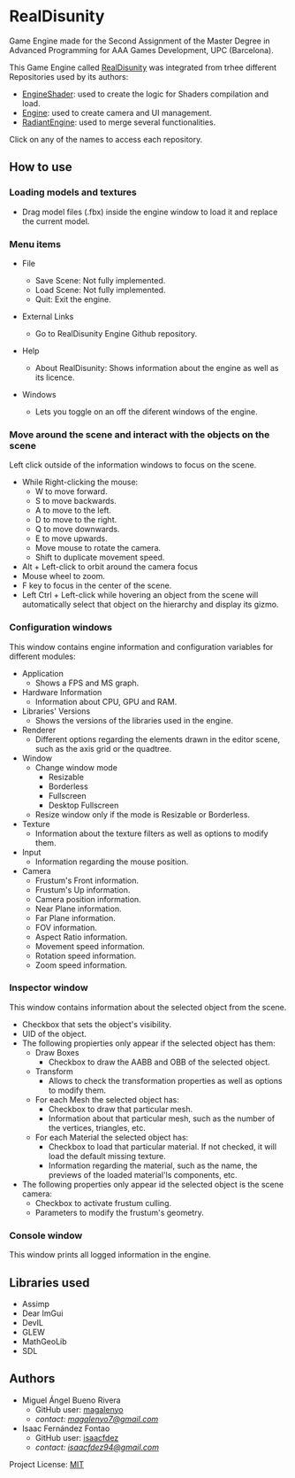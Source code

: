 
# RealDisunity
Game Engine made for the Second Assignment of the Master Degree in Advanced Programming for AAA Games Development, UPC (Barcelona).

This Game Engine called [RealDisunity](https://github.com/magalenyo/IsItRealEngine) was integrated from trhee different Repositories used by its authors:

- [EngineShader](https://github.com/magalenyo/EngineShader): used to create the logic for Shaders compilation and load.
- [Engine](https://github.com/magalenyo/Engine): used to create camera and UI management.
- [RadiantEngine](https://github.com/isaacfdez/RadiantEngine): used to merge several functionalities.

Click on any of the names to access each repository.
## How to use

### Loading models and textures

- Drag model files (.fbx) inside the engine window to load it and replace the current model.

### Menu items

- File
  - Save Scene: Not fully implemented.
  - Load Scene: Not fully implemented.
  - Quit: Exit the engine.

- External Links
  - Go to RealDisunity Engine Github repository.
 
- Help
  - About RealDisunity: Shows information about the engine as well as its licence.

- Windows
  - Lets you toggle on an off the diferent windows of the engine.
  
### Move around the scene and interact with the objects on the scene

Left click outside of the information windows to focus on the scene.

- While Right-clicking the mouse:
  - W to move forward.
  - S to move backwards.
  - A to move to the left.
  - D to move to the right.
  - Q to move downwards.
  - E to move upwards.
  - Move mouse to rotate the camera.
  - Shift to duplicate movement speed.
- Alt + Left-click to orbit around the camera focus
- Mouse wheel to zoom.
- F key to focus in the center of the scene.
- Left Ctrl + Left-click while hovering an object from the scene will automatically select that object on the hierarchy and display its gizmo.
  
### Configuration windows

This window contains engine information and configuration variables for different modules:

- Application
  - Shows a FPS and MS graph.
- Hardware Information
  - Information about CPU, GPU and RAM.
- Libraries' Versions
  - Shows the versions of the libraries used in the engine.
- Renderer
  - Different options regarding the elements drawn in the editor scene, such as the axis grid or the quadtree.
- Window
  - Change window mode
    - Resizable
    - Borderless
    - Fullscreen 
    - Desktop Fullscreen
  - Resize window only if the mode is Resizable or Borderless.
- Texture
  - Information about the texture filters as well as options to modify them.
- Input
  - Information regarding the mouse position.
- Camera
  - Frustum's Front information.
  - Frustum's Up information.
  - Camera position information.
  - Near Plane information.
  - Far Plane information.
  - FOV information.
  - Aspect Ratio information.
  - Movement speed information.
  - Rotation speed information.
  - Zoom speed information.

### Inspector window

This window contains information about the selected object from the scene.

- Checkbox that sets the object's visibility.
- UID of the object.
- The following propierties only appear if the selected object has them:
  - Draw Boxes
    - Checkbox to draw the AABB and OBB of the selected object.
  - Transform
    - Allows to check the transformation properties as well as options to modify them.
  - For each Mesh the selected object has:
    - Checkbox to draw that particular mesh.
    - Information about that particular mesh, such as the number of the vertices, triangles, etc.
  - For each Material the selected object has:
    - Checkbox to load that particular material. If not checked, it will load the default missing texture.
    - Information regarding the material, such as the name, the previews of the loaded material'ls components, etc.
- The following properties only appear id the selected object is the scene camera:
  - Checkbox to activate frustum culling.
  - Parameters to modify the frustum's geometry.
  
### Console window

This window prints all logged information in the engine.

## Libraries used

- Assimp
- Dear ImGui
- DevIL
- GLEW
- MathGeoLib
- SDL
  
  
  
## Authors
- Miguel Ángel Bueno Rivera
  - GitHub user: [magalenyo](https://github.com/magalenyo)
  - *contact: magalenyo7@gmail.com*
- Isaac Fernández Fontao
  - GitHub user: [isaacfdez](https://github.com/isaacfdez)
  - *contact: isaacfdez94@gmail.com*


Project License: [MIT](https://github.com/magalenyo/IsItRealEngine/blob/main/LICENSE)



